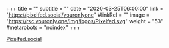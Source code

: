 +++
title = ""
subtitle = ""
date = "2020-03-25T06:00:00"
link = "https://pixelfed.social/youronlyone"
#linkRel = ""
image = "https://rsc.youronly.one/img/logos/Pixelfed.svg"
weight = "53"
#metarobots = "noindex"
+++

<a href="https://pixelfed.social/youronlyone" rel="me noopener external nofollow" referrerpolicy="strict-origin-when-cross-origin">Pixelfed.social</a>
